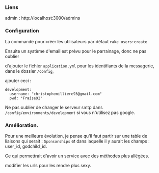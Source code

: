 ### Liens

admin : http://localhost:3000/admins


### Configuration
La commande pour créer les utilisateurs par défaut `rake users:create`

Ensuite un système d'email est prévu pour le parrainage, donc ne pas oublier

d'ajouter le fichier `application.yml` pour les identifiants de la messagerie, dans le dossier `/config`,

ajouter ceci :

```
development:
  username: "christophemilliere93@gmail.com"
  pwd: "Fraise92"
```

Ne pas oublier de changer le serveur smtp dans `/config/environments/development` si vous n'utilisez pas google.


### Amélioration.

Pour une meilleure évolution, je pense qu'il faut partir sur une table de liaisons qui serait : `Sponsorships` et dans laquelle il y aurait les champs : user_id, godchild_id.

Ce qui permettrait d'avoir un service avec des méthodes plus allégées.

modifier les urls pour les rendre plus sexy.
